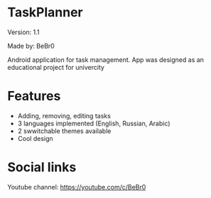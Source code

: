 # TaskPlanner
Version: 1.1

Made by: BeBr0

Android application for task management. App was designed as an educational project for univercity
# Features
* Adding, removing, editing tasks
* 3 languages implemented (English, Russian, Arabic)
* 2 swwitchable themes available
* Cool design

# Social links
Youtube channel: https://youtube.com/c/BeBr0

